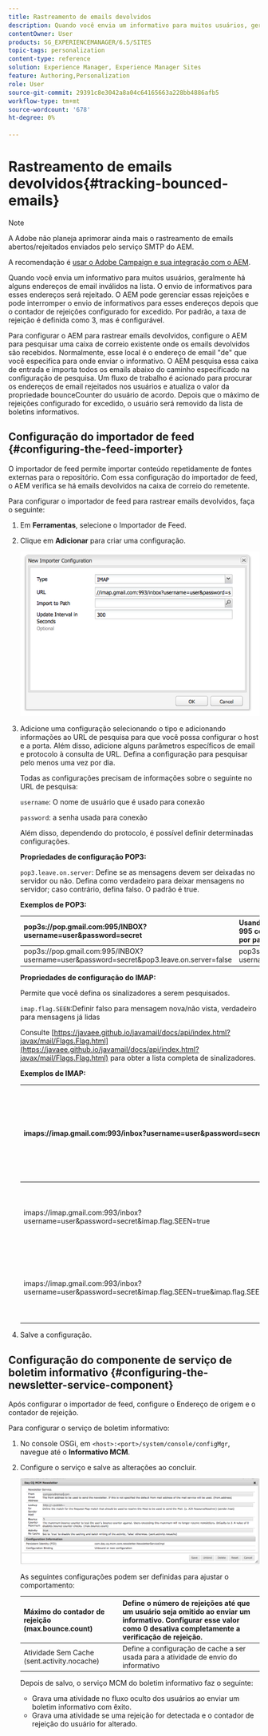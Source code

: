 ```yaml
---
title: Rastreamento de emails devolvidos
description: Quando você envia um informativo para muitos usuários, geralmente há alguns endereços de email inválidos na lista. O envio de informativos para esses endereços será rejeitado. O AEM pode gerenciar essas rejeições e pode interromper o envio de informativos para esses endereços depois que o contador de rejeições configurado for excedido.
contentOwner: User
products: SG_EXPERIENCEMANAGER/6.5/SITES
topic-tags: personalization
content-type: reference
solution: Experience Manager, Experience Manager Sites
feature: Authoring,Personalization
role: User
source-git-commit: 29391c8e3042a8a04c64165663a228bb4886afb5
workflow-type: tm+mt
source-wordcount: '678'
ht-degree: 0%

---
```


# Rastreamento de emails devolvidos{#tracking-bounced-emails}

>[!NOTE]
>
>A Adobe não planeja aprimorar ainda mais o rastreamento de emails abertos/rejeitados enviados pelo serviço SMTP do AEM.
>
>A recomendação é [usar o Adobe Campaign e sua integração com o AEM](/help/sites-administering/campaign.md).

Quando você envia um informativo para muitos usuários, geralmente há alguns endereços de email inválidos na lista. O envio de informativos para esses endereços será rejeitado. O AEM pode gerenciar essas rejeições e pode interromper o envio de informativos para esses endereços depois que o contador de rejeições configurado for excedido. Por padrão, a taxa de rejeição é definida como 3, mas é configurável.

Para configurar o AEM para rastrear emails devolvidos, configure o AEM para pesquisar uma caixa de correio existente onde os emails devolvidos são recebidos. Normalmente, esse local é o endereço de email &quot;de&quot; que você especifica para onde enviar o informativo. O AEM pesquisa essa caixa de entrada e importa todos os emails abaixo do caminho especificado na configuração de pesquisa. Um fluxo de trabalho é acionado para procurar os endereços de email rejeitados nos usuários e atualiza o valor da propriedade bounceCounter do usuário de acordo. Depois que o máximo de rejeições configurado for excedido, o usuário será removido da lista de boletins informativos.

## Configuração do importador de feed {#configuring-the-feed-importer}

O importador de feed permite importar conteúdo repetidamente de fontes externas para o repositório. Com essa configuração do importador de feed, o AEM verifica se há emails devolvidos na caixa de correio do remetente.

Para configurar o importador de feed para rastrear emails devolvidos, faça o seguinte:

1. Em **Ferramentas**, selecione o Importador de Feed.

1. Clique em **Adicionar** para criar uma configuração.

   ![chlimage_1](assets/chlimage_1a.png)

1. Adicione uma configuração selecionando o tipo e adicionando informações ao URL de pesquisa para que você possa configurar o host e a porta. Além disso, adicione alguns parâmetros específicos de email e protocolo à consulta de URL. Defina a configuração para pesquisar pelo menos uma vez por dia.

   Todas as configurações precisam de informações sobre o seguinte no URL de pesquisa:

   `username`: O nome de usuário que é usado para conexão

   `password`: a senha usada para conexão

   Além disso, dependendo do protocolo, é possível definir determinadas configurações.

   **Propriedades de configuração POP3:**

   `pop3.leave.on.server`: Define se as mensagens devem ser deixadas no servidor ou não. Defina como verdadeiro para deixar mensagens no servidor; caso contrário, defina falso. O padrão é true.

   **Exemplos de POP3:**

   | pop3s://pop.gmail.com:995/INBOX?username=user&amp;password=secret | Usando pop3 sobre SSL para conectar ao GMail na porta 995 com usuário/segredo, deixando mensagens no servidor por padrão |
   |---|---|
   | pop3s://pop.gmail.com:995/INBOX?username=user&amp;password=secret&amp;pop3.leave.on.server=false | pop3s://pop.gmail.com:995/INBOX?username=user&amp;password=secret&amp;pop3.leave.on.server=false |

   **Propriedades de configuração do IMAP:**

   Permite que você defina os sinalizadores a serem pesquisados.

   `imap.flag.SEEN`:Definir falso para mensagem nova/não vista, verdadeiro para mensagens já lidas

   Consulte [https://javaee.github.io/javamail/docs/api/index.html?javax/mail/Flags.Flag.html](https://javaee.github.io/javamail/docs/api/index.html?javax/mail/Flags.Flag.html) para obter a lista completa de sinalizadores.

   **Exemplos de IMAP:**

   | imaps://imap.gmail.com:993/inbox?username=user&amp;password=secret | Usando IMAP sobre SSL para conectar ao GMail na porta 993 com usuário/segredo. Recebendo novas mensagens somente por padrão. |
   |---|---|
   | imaps://imap.gmail.com:993/inbox?username=user&amp;password=secret&amp;imap.flag.SEEN=true | Usando IMAP sobre SSL para conectar ao GMail 993 com usuário/segredo, obtendo apenas a mensagem já vista. |
   | imaps://imap.gmail.com:993/inbox?username=user&amp;password=secret&amp;imap.flag.SEEN=true&amp;imap.flag.SEEN=false | Usando IMAP sobre SSL para conectar ao GMail 993 com usuário/segredo, obtendo mensagens já lidas OU novas. |

1. Salve a configuração.

## Configuração do componente de serviço de boletim informativo {#configuring-the-newsletter-service-component}

Após configurar o importador de feed, configure o Endereço de origem e o contador de rejeição.

Para configurar o serviço de boletim informativo:

1. No console OSGi, em `<host>:<port>/system/console/configMgr`, navegue até o **Informativo MCM**.

1. Configure o serviço e salve as alterações ao concluir.

   ![chlimage_1-1](assets/chlimage_1-1a.png)

   As seguintes configurações podem ser definidas para ajustar o comportamento:

   | Máximo do contador de rejeição (max.bounce.count) | Define o número de rejeições até que um usuário seja omitido ao enviar um informativo. Configurar esse valor como 0 desativa completamente a verificação de rejeição. |
   |---|---|
   | Atividade Sem Cache (sent.activity.nocache) | Define a configuração de cache a ser usada para a atividade de envio do informativo |

   Depois de salvo, o serviço MCM do boletim informativo faz o seguinte:

   * Grava uma atividade no fluxo oculto dos usuários ao enviar um boletim informativo com êxito.
   * Grava uma atividade se uma rejeição for detectada e o contador de rejeição do usuário for alterado.
